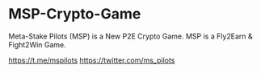 # MSP-Crypto-Game
Meta-Stake Pilots (MSP) is a New P2E Crypto Game. MSP is a Fly2Earn &amp; Fight2Win Game.


https://t.me/mspilots
https://twitter.com/ms_pilots
